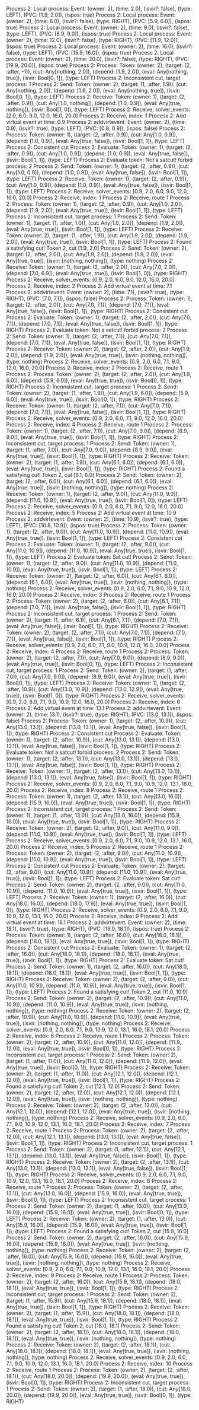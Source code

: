 Process 2: Local process: Event: (owner: 2), (time: 2.0),  (isvir?: false), (type: LEFT), (PVC: [1.9, 2.0]), (ispos: true)
Process 2: Local process: Event: (owner: 2), (time: 6.0),  (isvir?: false), (type: RIGHT), (PVC: [5.9, 6.0]), (ispos: true)
Process 2: Local process: Event: (owner: 2), (time: 9.0),  (isvir?: false), (type: LEFT), (PVC: [8.9, 9.0]), (ispos: true)
Process 2: Local process: Event: (owner: 2), (time: 12.0),  (isvir?: false), (type: RIGHT), (PVC: [11.9, 12.0]), (ispos: true)
Process 2: Local process: Event: (owner: 2), (time: 16.0),  (isvir?: false), (type: LEFT), (PVC: [15.9, 16.0]), (ispos: true)
Process 2: Local process: Event: (owner: 2), (time: 20.0),  (isvir?: false), (type: RIGHT), (PVC: [19.9, 20.0]), (ispos: true)
Process 2: Process: Token: (owner: 2), (target: (2, :after, -1)),  (cut: Any[nothing, 2.0]), (depend: [1.9, 2.0]), (eval: Any[nothing, true]), (isvir: Bool[0, 1]), (type: LEFT)
Process 2: Inconsistent cut, target process: 1
Process 2: Send: Token: (owner: 2), (target: (1, :after, 1.9)),  (cut: Any[nothing, 2.0]), (depend: [1.9, 2.0]), (eval: Any[nothing, true]), (isvir: Bool[0, 1]), (type: LEFT)
Process 2: Receive: Token: (owner: 1), (target: (2, :after, 0.9)),  (cut: Any[1.0, nothing]), (depend: [1.0, 0.9]), (eval: Any[true, nothing]), (isvir: Bool[1, 0]), (type: LEFT)
Process 2: Receive, solver_events: [2.0, 6.0, 9.0, 12.0, 16.0, 20.0]
Process 2: Receive, index: 1
Process 2: Add virtual event at time: 0.9
Process 2: addvirtevent: Event: (owner: 2), (time: 0.9),  (isvir?: true), (type: LEFT), (PVC: [0.8, 0.9]), (ispos: false)
Process 2: Process: Token: (owner: 1), (target: (2, :after, 0.9)),  (cut: Any[1.0, 0.9]), (depend: [1.0, 0.9]), (eval: Any[true, false]), (isvir: Bool[1, 1]), (type: LEFT)
Process 2: Consistent cut
Process 2: Evaluate: Token: (owner: 1), (target: (2, :after, 0.9)),  (cut: Any[1.0, 0.9]), (depend: [1.0, 0.9]), (eval: Any[true, false]), (isvir: Bool[1, 1]), (type: LEFT)
Process 2: Evaluate token: Not a satcut! forbid process: 2
Process 2: Send: Token: (owner: 1), (target: (2, :after, 0.9)),  (cut: Any[1.0, 0.9]), (depend: [1.0, 0.9]), (eval: Any[true, false]), (isvir: Bool[1, 1]), (type: LEFT)
Process 2: Receive: Token: (owner: 1), (target: (2, :after, 0.9)),  (cut: Any[1.0, 0.9]), (depend: [1.0, 0.9]), (eval: Any[true, false]), (isvir: Bool[1, 1]), (type: LEFT)
Process 2: Receive, solver_events: [0.9, 2.0, 6.0, 9.0, 12.0, 16.0, 20.0]
Process 2: Receive, index: 1
Process 2: Receive, route 1
Process 2: Process: Token: (owner: 1), (target: (2, :after, 0.9)),  (cut: Any[1.0, 2.0]), (depend: [1.9, 2.0]), (eval: Any[true, true]), (isvir: Bool[1, 1]), (type: LEFT)
Process 2: Inconsistent cut, target process: 1
Process 2: Send: Token: (owner: 1), (target: (1, :after, 1.0)),  (cut: Any[1.0, 2.0]), (depend: [1.9, 2.0]), (eval: Any[true, true]), (isvir: Bool[1, 1]), (type: LEFT)
Process 2: Receive: Token: (owner: 2), (target: (1, :after, 1.9)),  (cut: Any[1.9, 2.0]), (depend: [1.9, 2.0]), (eval: Any[true, true]), (isvir: Bool[1, 1]), (type: LEFT)
Process 2: Found a satisfying cut! Token 2, cut [1.9, 2.0]
Process 2: Send: Token: (owner: 2), (target: (2, :after, 2.0)),  (cut: Any[1.9, 2.0]), (depend: [1.9, 2.0]), (eval: Any[true, true]), (isvir: [nothing, nothing]), (type: nothing)
Process 2: Receive: Token: (owner: 1), (target: (2, :after, 2.0)),  (cut: Any[7.0, 2.0]), (depend: [7.0, 6.9]), (eval: Any[true, true]), (isvir: Bool[1, 0]), (type: RIGHT)
Process 2: Receive, solver_events: [0.9, 2.0, 6.0, 9.0, 12.0, 16.0, 20.0]
Process 2: Receive, index: 2
Process 2: Add virtual event at time: 7.1
Process 2: addvirtevent: Event: (owner: 2), (time: 7.1),  (isvir?: true), (type: RIGHT), (PVC: [7.0, 7.1]), (ispos: false)
Process 2: Process: Token: (owner: 1), (target: (2, :after, 2.0)),  (cut: Any[7.0, 7.1]), (depend: [7.0, 7.1]), (eval: Any[true, false]), (isvir: Bool[1, 1]), (type: RIGHT)
Process 2: Consistent cut
Process 2: Evaluate: Token: (owner: 1), (target: (2, :after, 2.0)),  (cut: Any[7.0, 7.1]), (depend: [7.0, 7.1]), (eval: Any[true, false]), (isvir: Bool[1, 1]), (type: RIGHT)
Process 2: Evaluate token: Not a satcut! forbid process: 2
Process 2: Send: Token: (owner: 1), (target: (2, :after, 7.1)),  (cut: Any[7.0, 7.1]), (depend: [7.0, 7.1]), (eval: Any[true, false]), (isvir: Bool[1, 1]), (type: RIGHT)
Process 2: Receive: Token: (owner: 2), (target: (2, :after, 2.0)),  (cut: Any[1.9, 2.0]), (depend: [1.9, 2.0]), (eval: Any[true, true]), (isvir: [nothing, nothing]), (type: nothing)
Process 2: Receive, solver_events: [0.9, 2.0, 6.0, 7.1, 9.0, 12.0, 16.0, 20.0]
Process 2: Receive, index: 2
Process 2: Receive, route 1
Process 2: Process: Token: (owner: 2), (target: (2, :after, 2.0)),  (cut: Any[1.9, 6.0]), (depend: [5.9, 6.0]), (eval: Any[true, true]), (isvir: Bool[0, 1]), (type: RIGHT)
Process 2: Inconsistent cut, target process: 1
Process 2: Send: Token: (owner: 2), (target: (1, :after, 1.9)),  (cut: Any[1.9, 6.0]), (depend: [5.9, 6.0]), (eval: Any[true, true]), (isvir: Bool[0, 1]), (type: RIGHT)
Process 2: Receive: Token: (owner: 1), (target: (2, :after, 7.1)),  (cut: Any[7.0, 7.1]), (depend: [7.0, 7.1]), (eval: Any[true, false]), (isvir: Bool[1, 1]), (type: RIGHT)
Process 2: Receive, solver_events: [0.9, 2.0, 6.0, 7.1, 9.0, 12.0, 16.0, 20.0]
Process 2: Receive, index: 4
Process 2: Receive, route 1
Process 2: Process: Token: (owner: 1), (target: (2, :after, 7.1)),  (cut: Any[7.0, 9.0]), (depend: [8.9, 9.0]), (eval: Any[true, true]), (isvir: Bool[1, 1]), (type: RIGHT)
Process 2: Inconsistent cut, target process: 1
Process 2: Send: Token: (owner: 1), (target: (1, :after, 7.0)),  (cut: Any[7.0, 9.0]), (depend: [8.9, 9.0]), (eval: Any[true, true]), (isvir: Bool[1, 1]), (type: RIGHT)
Process 2: Receive: Token: (owner: 2), (target: (1, :after, 1.9)),  (cut: Any[6.1, 6.0]), (depend: [6.1, 6.0]), (eval: Any[true, true]), (isvir: Bool[1, 1]), (type: RIGHT)
Process 2: Found a satisfying cut! Token 2, cut [6.1, 6.0]
Process 2: Send: Token: (owner: 2), (target: (2, :after, 6.0)),  (cut: Any[6.1, 6.0]), (depend: [6.1, 6.0]), (eval: Any[true, true]), (isvir: [nothing, nothing]), (type: nothing)
Process 2: Receive: Token: (owner: 1), (target: (2, :after, 9.0)),  (cut: Any[11.0, 9.0]), (depend: [11.0, 10.9]), (eval: Any[true, true]), (isvir: Bool[1, 0]), (type: LEFT)
Process 2: Receive, solver_events: [0.9, 2.0, 6.0, 7.1, 9.0, 12.0, 16.0, 20.0]
Process 2: Receive, index: 5
Process 2: Add virtual event at time: 10.9
Process 2: addvirtevent: Event: (owner: 2), (time: 10.9),  (isvir?: true), (type: LEFT), (PVC: [10.8, 10.9]), (ispos: true)
Process 2: Process: Token: (owner: 1), (target: (2, :after, 9.0)),  (cut: Any[11.0, 10.9]), (depend: [11.0, 10.9]), (eval: Any[true, true]), (isvir: Bool[1, 1]), (type: LEFT)
Process 2: Consistent cut
Process 2: Evaluate: Token: (owner: 1), (target: (2, :after, 9.0)),  (cut: Any[11.0, 10.9]), (depend: [11.0, 10.9]), (eval: Any[true, true]), (isvir: Bool[1, 1]), (type: LEFT)
Process 2: Evaluate token: Sat cut!
Process 2: Send: Token: (owner: 1), (target: (2, :after, 9.0)),  (cut: Any[11.0, 10.9]), (depend: [11.0, 10.9]), (eval: Any[true, true]), (isvir: Bool[1, 1]), (type: LEFT)
Process 2: Receive: Token: (owner: 2), (target: (2, :after, 6.0)),  (cut: Any[6.1, 6.0]), (depend: [6.1, 6.0]), (eval: Any[true, true]), (isvir: [nothing, nothing]), (type: nothing)
Process 2: Receive, solver_events: [0.9, 2.0, 6.0, 7.1, 9.0, 10.9, 12.0, 16.0, 20.0]
Process 2: Receive, index: 3
Process 2: Receive, route 1
Process 2: Process: Token: (owner: 2), (target: (2, :after, 6.0)),  (cut: Any[6.1, 7.1]), (depend: [7.0, 7.1]), (eval: Any[true, false]), (isvir: Bool[1, 1]), (type: RIGHT)
Process 2: Inconsistent cut, target process: 1
Process 2: Send: Token: (owner: 2), (target: (1, :after, 6.1)),  (cut: Any[6.1, 7.1]), (depend: [7.0, 7.1]), (eval: Any[true, false]), (isvir: Bool[1, 1]), (type: RIGHT)
Process 2: Receive: Token: (owner: 2), (target: (2, :after, 7.1)),  (cut: Any[7.0, 7.1]), (depend: [7.0, 7.1]), (eval: Any[true, false]), (isvir: Bool[1, 1]), (type: RIGHT)
Process 2: Receive, solver_events: [0.9, 2.0, 6.0, 7.1, 9.0, 10.9, 12.0, 16.0, 20.0]
Process 2: Receive, index: 4
Process 2: Receive, route 1
Process 2: Process: Token: (owner: 2), (target: (2, :after, 7.1)),  (cut: Any[7.0, 9.0]), (depend: [8.9, 9.0]), (eval: Any[true, true]), (isvir: Bool[0, 1]), (type: LEFT)
Process 2: Inconsistent cut, target process: 1
Process 2: Send: Token: (owner: 2), (target: (1, :after, 7.0)),  (cut: Any[7.0, 9.0]), (depend: [8.9, 9.0]), (eval: Any[true, true]), (isvir: Bool[0, 1]), (type: LEFT)
Process 2: Receive: Token: (owner: 1), (target: (2, :after, 10.9)),  (cut: Any[13.0, 10.9]), (depend: [13.0, 12.9]), (eval: Any[true, true]), (isvir: Bool[1, 0]), (type: RIGHT)
Process 2: Receive, solver_events: [0.9, 2.0, 6.0, 7.1, 9.0, 10.9, 12.0, 16.0, 20.0]
Process 2: Receive, index: 6
Process 2: Add virtual event at time: 13.1
Process 2: addvirtevent: Event: (owner: 2), (time: 13.1),  (isvir?: true), (type: RIGHT), (PVC: [13.0, 13.1]), (ispos: false)
Process 2: Process: Token: (owner: 1), (target: (2, :after, 10.9)),  (cut: Any[13.0, 13.1]), (depend: [13.0, 13.1]), (eval: Any[true, false]), (isvir: Bool[1, 1]), (type: RIGHT)
Process 2: Consistent cut
Process 2: Evaluate: Token: (owner: 1), (target: (2, :after, 10.9)),  (cut: Any[13.0, 13.1]), (depend: [13.0, 13.1]), (eval: Any[true, false]), (isvir: Bool[1, 1]), (type: RIGHT)
Process 2: Evaluate token: Not a satcut! forbid process: 2
Process 2: Send: Token: (owner: 1), (target: (2, :after, 13.1)),  (cut: Any[13.0, 13.1]), (depend: [13.0, 13.1]), (eval: Any[true, false]), (isvir: Bool[1, 1]), (type: RIGHT)
Process 2: Receive: Token: (owner: 1), (target: (2, :after, 13.1)),  (cut: Any[13.0, 13.1]), (depend: [13.0, 13.1]), (eval: Any[true, false]), (isvir: Bool[1, 1]), (type: RIGHT)
Process 2: Receive, solver_events: [0.9, 2.0, 6.0, 7.1, 9.0, 10.9, 12.0, 13.1, 16.0, 20.0]
Process 2: Receive, index: 8
Process 2: Receive, route 1
Process 2: Process: Token: (owner: 1), (target: (2, :after, 13.1)),  (cut: Any[13.0, 16.0]), (depend: [15.9, 16.0]), (eval: Any[true, true]), (isvir: Bool[1, 1]), (type: RIGHT)
Process 2: Inconsistent cut, target process: 1
Process 2: Send: Token: (owner: 1), (target: (1, :after, 13.0)),  (cut: Any[13.0, 16.0]), (depend: [15.9, 16.0]), (eval: Any[true, true]), (isvir: Bool[1, 1]), (type: RIGHT)
Process 2: Receive: Token: (owner: 2), (target: (2, :after, 9.0)),  (cut: Any[11.0, 9.0]), (depend: [11.0, 10.9]), (eval: Any[true, true]), (isvir: Bool[1, 1]), (type: LEFT)
Process 2: Receive, solver_events: [0.9, 2.0, 6.0, 7.1, 9.0, 10.9, 12.0, 13.1, 16.0, 20.0]
Process 2: Receive, index: 5
Process 2: Receive, route 1
Process 2: Process: Token: (owner: 2), (target: (2, :after, 9.0)),  (cut: Any[11.0, 10.9]), (depend: [11.0, 10.9]), (eval: Any[true, true]), (isvir: Bool[1, 1]), (type: LEFT)
Process 2: Consistent cut
Process 2: Evaluate: Token: (owner: 2), (target: (2, :after, 9.0)),  (cut: Any[11.0, 10.9]), (depend: [11.0, 10.9]), (eval: Any[true, true]), (isvir: Bool[1, 1]), (type: LEFT)
Process 2: Evaluate token: Sat cut!
Process 2: Send: Token: (owner: 2), (target: (2, :after, 9.0)),  (cut: Any[11.0, 10.9]), (depend: [11.0, 10.9]), (eval: Any[true, true]), (isvir: Bool[1, 1]), (type: LEFT)
Process 2: Receive: Token: (owner: 1), (target: (2, :after, 16.0)),  (cut: Any[18.0, 16.0]), (depend: [18.0, 17.9]), (eval: Any[true, true]), (isvir: Bool[1, 0]), (type: RIGHT)
Process 2: Receive, solver_events: [0.9, 2.0, 6.0, 7.1, 9.0, 10.9, 12.0, 13.1, 16.0, 20.0]
Process 2: Receive, index: 9
Process 2: Add virtual event at time: 18.1
Process 2: addvirtevent: Event: (owner: 2), (time: 18.1),  (isvir?: true), (type: RIGHT), (PVC: [18.0, 18.1]), (ispos: true)
Process 2: Process: Token: (owner: 1), (target: (2, :after, 16.0)),  (cut: Any[18.0, 18.1]), (depend: [18.0, 18.1]), (eval: Any[true, true]), (isvir: Bool[1, 1]), (type: RIGHT)
Process 2: Consistent cut
Process 2: Evaluate: Token: (owner: 1), (target: (2, :after, 16.0)),  (cut: Any[18.0, 18.1]), (depend: [18.0, 18.1]), (eval: Any[true, true]), (isvir: Bool[1, 1]), (type: RIGHT)
Process 2: Evaluate token: Sat cut!
Process 2: Send: Token: (owner: 1), (target: (2, :after, 16.0)),  (cut: Any[18.0, 18.1]), (depend: [18.0, 18.1]), (eval: Any[true, true]), (isvir: Bool[1, 1]), (type: RIGHT)
Process 2: Receive: Token: (owner: 2), (target: (2, :after, 9.0)),  (cut: Any[11.0, 10.9]), (depend: [11.0, 10.9]), (eval: Any[true, true]), (isvir: Bool[1, 1]), (type: LEFT)
Process 2: Found a satisfying cut! Token 2, cut [11.0, 10.9]
Process 2: Send: Token: (owner: 2), (target: (2, :after, 10.9)),  (cut: Any[11.0, 10.9]), (depend: [11.0, 10.9]), (eval: Any[true, true]), (isvir: [nothing, nothing]), (type: nothing)
Process 2: Receive: Token: (owner: 2), (target: (2, :after, 10.9)),  (cut: Any[11.0, 10.9]), (depend: [11.0, 10.9]), (eval: Any[true, true]), (isvir: [nothing, nothing]), (type: nothing)
Process 2: Receive, solver_events: [0.9, 2.0, 6.0, 7.1, 9.0, 10.9, 12.0, 13.1, 16.0, 18.1, 20.0]
Process 2: Receive, index: 6
Process 2: Receive, route 1
Process 2: Process: Token: (owner: 2), (target: (2, :after, 10.9)),  (cut: Any[11.0, 12.0]), (depend: [11.9, 12.0]), (eval: Any[true, true]), (isvir: Bool[0, 1]), (type: RIGHT)
Process 2: Inconsistent cut, target process: 1
Process 2: Send: Token: (owner: 2), (target: (1, :after, 11.0)),  (cut: Any[11.0, 12.0]), (depend: [11.9, 12.0]), (eval: Any[true, true]), (isvir: Bool[0, 1]), (type: RIGHT)
Process 2: Receive: Token: (owner: 2), (target: (1, :after, 11.0)),  (cut: Any[12.1, 12.0]), (depend: [12.1, 12.0]), (eval: Any[true, true]), (isvir: Bool[1, 1]), (type: RIGHT)
Process 2: Found a satisfying cut! Token 2, cut [12.1, 12.0]
Process 2: Send: Token: (owner: 2), (target: (2, :after, 12.0)),  (cut: Any[12.1, 12.0]), (depend: [12.1, 12.0]), (eval: Any[true, true]), (isvir: [nothing, nothing]), (type: nothing)
Process 2: Receive: Token: (owner: 2), (target: (2, :after, 12.0)),  (cut: Any[12.1, 12.0]), (depend: [12.1, 12.0]), (eval: Any[true, true]), (isvir: [nothing, nothing]), (type: nothing)
Process 2: Receive, solver_events: [0.9, 2.0, 6.0, 7.1, 9.0, 10.9, 12.0, 13.1, 16.0, 18.1, 20.0]
Process 2: Receive, index: 7
Process 2: Receive, route 1
Process 2: Process: Token: (owner: 2), (target: (2, :after, 12.0)),  (cut: Any[12.1, 13.1]), (depend: [13.0, 13.1]), (eval: Any[true, false]), (isvir: Bool[1, 1]), (type: RIGHT)
Process 2: Inconsistent cut, target process: 1
Process 2: Send: Token: (owner: 2), (target: (1, :after, 12.1)),  (cut: Any[12.1, 13.1]), (depend: [13.0, 13.1]), (eval: Any[true, false]), (isvir: Bool[1, 1]), (type: RIGHT)
Process 2: Receive: Token: (owner: 2), (target: (2, :after, 13.1)),  (cut: Any[13.0, 13.1]), (depend: [13.0, 13.1]), (eval: Any[true, false]), (isvir: Bool[1, 1]), (type: RIGHT)
Process 2: Receive, solver_events: [0.9, 2.0, 6.0, 7.1, 9.0, 10.9, 12.0, 13.1, 16.0, 18.1, 20.0]
Process 2: Receive, index: 8
Process 2: Receive, route 1
Process 2: Process: Token: (owner: 2), (target: (2, :after, 13.1)),  (cut: Any[13.0, 16.0]), (depend: [15.9, 16.0]), (eval: Any[true, true]), (isvir: Bool[0, 1]), (type: LEFT)
Process 2: Inconsistent cut, target process: 1
Process 2: Send: Token: (owner: 2), (target: (1, :after, 13.0)),  (cut: Any[13.0, 16.0]), (depend: [15.9, 16.0]), (eval: Any[true, true]), (isvir: Bool[0, 1]), (type: LEFT)
Process 2: Receive: Token: (owner: 2), (target: (1, :after, 13.0)),  (cut: Any[15.9, 16.0]), (depend: [15.9, 16.0]), (eval: Any[true, true]), (isvir: Bool[1, 1]), (type: LEFT)
Process 2: Found a satisfying cut! Token 2, cut [15.9, 16.0]
Process 2: Send: Token: (owner: 2), (target: (2, :after, 16.0)),  (cut: Any[15.9, 16.0]), (depend: [15.9, 16.0]), (eval: Any[true, true]), (isvir: [nothing, nothing]), (type: nothing)
Process 2: Receive: Token: (owner: 2), (target: (2, :after, 16.0)),  (cut: Any[15.9, 16.0]), (depend: [15.9, 16.0]), (eval: Any[true, true]), (isvir: [nothing, nothing]), (type: nothing)
Process 2: Receive, solver_events: [0.9, 2.0, 6.0, 7.1, 9.0, 10.9, 12.0, 13.1, 16.0, 18.1, 20.0]
Process 2: Receive, index: 9
Process 2: Receive, route 1
Process 2: Process: Token: (owner: 2), (target: (2, :after, 16.0)),  (cut: Any[15.9, 18.1]), (depend: [18.0, 18.1]), (eval: Any[true, true]), (isvir: Bool[1, 1]), (type: RIGHT)
Process 2: Inconsistent cut, target process: 1
Process 2: Send: Token: (owner: 2), (target: (1, :after, 15.9)),  (cut: Any[15.9, 18.1]), (depend: [18.0, 18.1]), (eval: Any[true, true]), (isvir: Bool[1, 1]), (type: RIGHT)
Process 2: Receive: Token: (owner: 2), (target: (1, :after, 15.9)),  (cut: Any[18.0, 18.1]), (depend: [18.0, 18.1]), (eval: Any[true, true]), (isvir: Bool[1, 1]), (type: RIGHT)
Process 2: Found a satisfying cut! Token 2, cut [18.0, 18.1]
Process 2: Send: Token: (owner: 2), (target: (2, :after, 18.1)),  (cut: Any[18.0, 18.1]), (depend: [18.0, 18.1]), (eval: Any[true, true]), (isvir: [nothing, nothing]), (type: nothing)
Process 2: Receive: Token: (owner: 2), (target: (2, :after, 18.1)),  (cut: Any[18.0, 18.1]), (depend: [18.0, 18.1]), (eval: Any[true, true]), (isvir: [nothing, nothing]), (type: nothing)
Process 2: Receive, solver_events: [0.9, 2.0, 6.0, 7.1, 9.0, 10.9, 12.0, 13.1, 16.0, 18.1, 20.0]
Process 2: Receive, index: 10
Process 2: Receive, route 1
Process 2: Process: Token: (owner: 2), (target: (2, :after, 18.1)),  (cut: Any[18.0, 20.0]), (depend: [19.9, 20.0]), (eval: Any[true, true]), (isvir: Bool[0, 1]), (type: RIGHT)
Process 2: Inconsistent cut, target process: 1
Process 2: Send: Token: (owner: 2), (target: (1, :after, 18.0)),  (cut: Any[18.0, 20.0]), (depend: [19.9, 20.0]), (eval: Any[true, true]), (isvir: Bool[0, 1]), (type: RIGHT)

